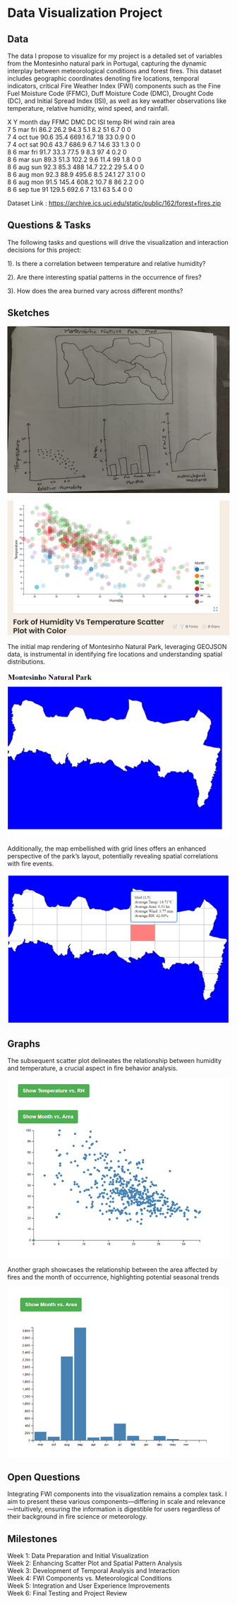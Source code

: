 # Data Visualization Project

## Data

The data I propose to visualize for my project is a detailed set of variables from the Montesinho natural park in Portugal, capturing the dynamic interplay between meteorological conditions and forest fires. This dataset includes geographic coordinates denoting fire locations, temporal indicators, critical Fire Weather Index (FWI) components such as the Fine Fuel Moisture Code (FFMC), Duff Moisture Code (DMC), Drought Code (DC), and Initial Spread Index (ISI), as well as key weather observations like temperature, relative humidity, wind speed, and rainfall.  

X	Y	month	day	FFMC	DMC	DC	ISI	temp	RH	wind	rain	area   
7	5	mar	fri	86.2	26.2	94.3	5.1	8.2	51	6.7	0	 0    
7	4	oct	tue	90.6	35.4	669.1	6.7	18	33	0.9	0	 0   
7	4	oct	sat	90.6	43.7	686.9	6.7	14.6	33	1.3	0 	0   
8	6	mar	fri	91.7	33.3	77.5	9	8.3	97	4	0.2	0   
8	6	mar	sun	89.3	51.3	102.2	9.6	11.4	99	1.8	0	0    
8	6	aug	sun	92.3	85.3	488	14.7	22.2	29	5.4	0	0    
8	6	aug	mon	92.3	88.9	495.6	8.5	24.1	27	3.1	0	0   
8	6	aug	mon	91.5	145.4	608.2	10.7	8	86	2.2	0	0    
8	6	sep	tue	91	129.5	692.6	7	13.1	63	5.4	0	0   

Dataset Link : https://archive.ics.uci.edu/static/public/162/forest+fires.zip


## Questions & Tasks

The following tasks and questions will drive the visualization and interaction decisions for this project:

  
1). Is there a correlation between temperature and relative humidity?    
    
2). Are there interesting spatial patterns in the occurrence of fires?  
  
3). How does the area burned vary across different months?  


## Sketches

![Rough Sketch of the interactive visualization](IMG_0713.jpg)

![image](img.png)

The initial map rendering of Montesinho Natural Park, leveraging GEOJSON data, is instrumental in identifying fire locations and understanding spatial distributions.

![Rendering the Montisenho Natural Park using GEOJSON](montisenho.png)

Additionally, the map embellished with grid lines offers an enhanced perspective of the park’s layout, potentially revealing spatial correlations with fire events.

![Rendering the Montisenho Natural Park with grid lines](graph3.png)



## Graphs

The subsequent scatter plot delineates the relationship between humidity and temperature, a crucial aspect in fire behavior analysis.

![image](graph1.png)

Another graph showcases the relationship between the area affected by fires and the month of occurrence, highlighting potential seasonal trends

![image](graph2.png)

## Open Questions

Integrating FWI components into the visualization remains a complex task. I aim to present these various components—differing in scale and relevance—intuitively, ensuring the information is digestible for users regardless of their background in fire science or meteorology.

## Milestones

Week 1: Data Preparation and Initial Visualization  
Week 2: Enhancing Scatter Plot and Spatial Pattern Analysis  
Week 3: Development of Temporal Analysis and Interaction  
Week 4: FWI Components vs. Meteorological Conditions  
Week 5: Integration and User Experience Improvements  
Week 6: Final Testing and Project Review
